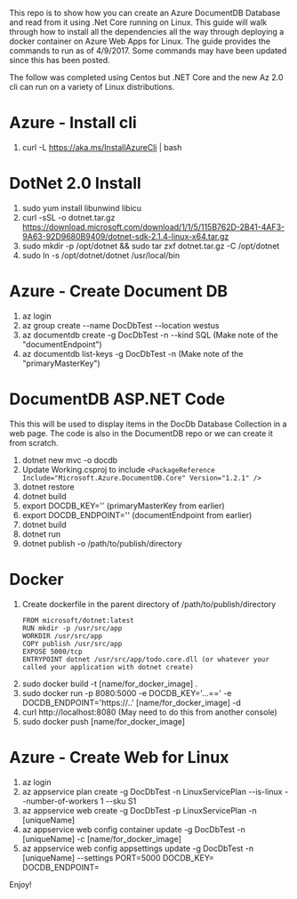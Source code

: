 This repo is to show how you can create an Azure DocumentDB Database and read from it using .Net Core running on Linux.  This guide will walk through how to install all the dependencies  all the way through deploying a docker container on Azure Web Apps for Linux. The guide provides the commands to run as of 4/9/2017. Some commands may have been updated since this has been posted. 

The follow was completed using Centos but .NET Core and the new Az 2.0 cli can run on a variety of Linux distributions. 

Azure - Install cli
============================
1. curl -L https://aka.ms/InstallAzureCli | bash

DotNet 2.0 Install 
==================
1. sudo yum install libunwind libicu
2. curl -sSL -o dotnet.tar.gz https://download.microsoft.com/download/1/1/5/115B762D-2B41-4AF3-9A63-92D9680B9409/dotnet-sdk-2.1.4-linux-x64.tar.gz
3. sudo mkdir -p /opt/dotnet && sudo tar zxf dotnet.tar.gz -C /opt/dotnet
4. sudo ln -s /opt/dotnet/dotnet /usr/local/bin

Azure - Create Document DB
============================
1. az login 
2. az group create --name DocDbTest --location westus
3. az documentdb create -g DocDbTest -n <uniqueName> --kind SQL (Make note of the "documentEndpoint")
4. az documentdb list-keys -g DocDbTest -n <uniqueName> (Make note of the "primaryMasterKey")

DocumentDB ASP.NET Code
==================
This this will be used to display items in the DocDb Database Collection in a web page.  The code is also in the DocumentDB repo or we can create it from scratch.
1. dotnet new mvc -o docdb 
2. Update Working.csproj to include `<PackageReference Include="Microsoft.Azure.DocumentDB.Core" Version="1.2.1" />`
3. dotnet restore 
4. dotnet build
5. export DOCDB_KEY='' (primaryMasterKey from earlier)
6. export DOCDB_ENDPOINT='' (documentEndpoint from earlier)
7. dotnet build
8. dotnet run
9. dotnet publish -o /path/to/publish/directory
	
Docker
======
1. Create dockerfile in the parent directory of /path/to/publish/directory
	```docker
	FROM microsoft/dotnet:latest
	RUN mkdir -p /usr/src/app
	WORKDIR /usr/src/app
	COPY publish /usr/src/app
	EXPOSE 5000/tcp
	ENTRYPOINT dotnet /usr/src/app/todo.core.dll (or whatever your called your application with dotnet create)
	```
2. sudo docker build -t [name/for_docker_image] .
3. sudo docker run -p 8080:5000 -e DOCDB_KEY='…==' -e DOCDB_ENDPOINT='https://..' [name/for_docker_image] -d
4. curl http://localhost:8080 (May need to do this from another console)
5. sudo docker push [name/for_docker_image]

Azure - Create Web for Linux
============================
1. az login 
2. az appservice plan create -g DocDbTest -n LinuxServicePlan --is-linux --number-of-workers 1 --sku S1
3. az appservice web create -g DocDbTest -p LinuxServicePlan -n [uniqueName]
4. az appservice web config container update -g DocDbTest -n  [uniqueName] -c [name/for_docker_image]
5. az appservice web config appsettings update -g DocDbTest -n [uniqueName] --settings PORT=5000 DOCDB_KEY=<accessKey> DOCDB_ENDPOINT=<endpointUrl>

Enjoy!
